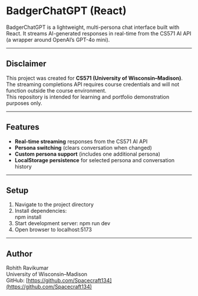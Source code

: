 # BadgerChatGPT (React)

BadgerChatGPT is a lightweight, multi-persona chat interface built with React. It streams AI-generated responses in real-time from the CS571 AI API (a wrapper around OpenAI’s GPT-4o mini).

---

## Disclaimer
This project was created for **CS571 (University of Wisconsin–Madison)**.  
The streaming completions API requires course credentials and will not function outside the course environment.  
This repository is intended for learning and portfolio demonstration purposes only.

---

## Features
- **Real-time streaming** responses from the CS571 AI API  
- **Persona switching** (clears conversation when changed)  
- **Custom persona support** (includes one additional persona)  
- **LocalStorage persistence** for selected persona and conversation history  

---

## Setup
1. Navigate to the project directory  
2. Install dependencies:  
   npm install
3. Start development server:
   npm run dev
4. Open browser to localhost:5173

---


## Author
Rohith Ravikumar  
University of Wisconsin–Madison  
GitHub: [https://github.com/Spacecraft134](https://github.com/Spacecraft134)
